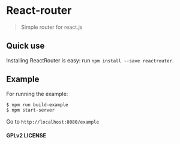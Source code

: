 # React-router

> Simple router for react.js

## Quick use

Installing ReactRouter is easy: run `npm install --save reactrouter`.

## Example

For running the example:

```sh
$ npm run build-example
$ npm start-server
```

Go to `http://localhost:8080/example`

#### GPLv2 LICENSE
